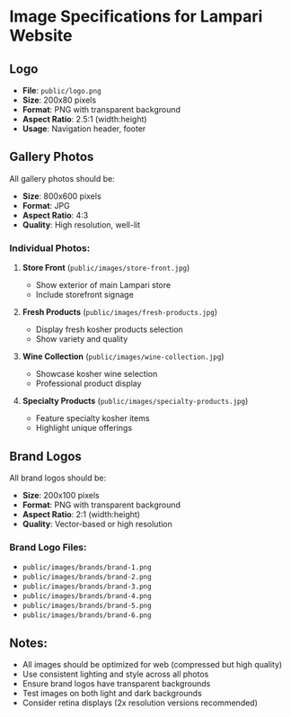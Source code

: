 # Image Specifications for Lampari Website

## Logo
- **File**: `public/logo.png`
- **Size**: 200x80 pixels
- **Format**: PNG with transparent background
- **Aspect Ratio**: 2.5:1 (width:height)
- **Usage**: Navigation header, footer

## Gallery Photos
All gallery photos should be:
- **Size**: 800x600 pixels
- **Format**: JPG
- **Aspect Ratio**: 4:3
- **Quality**: High resolution, well-lit

### Individual Photos:
1. **Store Front** (`public/images/store-front.jpg`)
   - Show exterior of main Lampari store
   - Include storefront signage

2. **Fresh Products** (`public/images/fresh-products.jpg`)
   - Display fresh kosher products selection
   - Show variety and quality

3. **Wine Collection** (`public/images/wine-collection.jpg`)
   - Showcase kosher wine selection
   - Professional product display

4. **Specialty Products** (`public/images/specialty-products.jpg`)
   - Feature specialty kosher items
   - Highlight unique offerings

## Brand Logos
All brand logos should be:
- **Size**: 200x100 pixels
- **Format**: PNG with transparent background
- **Aspect Ratio**: 2:1 (width:height)
- **Quality**: Vector-based or high resolution

### Brand Logo Files:
- `public/images/brands/brand-1.png`
- `public/images/brands/brand-2.png`
- `public/images/brands/brand-3.png`
- `public/images/brands/brand-4.png`
- `public/images/brands/brand-5.png`
- `public/images/brands/brand-6.png`

## Notes:
- All images should be optimized for web (compressed but high quality)
- Use consistent lighting and style across all photos
- Ensure brand logos have transparent backgrounds
- Test images on both light and dark backgrounds
- Consider retina displays (2x resolution versions recommended)